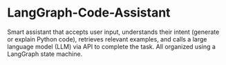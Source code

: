# LangGraph-Code-Assistant
Smart assistant that accepts user input, understands their intent (generate or explain Python code), retrieves relevant examples, and calls a large language model (LLM) via API to complete the task. All organized using a LangGraph state machine.
